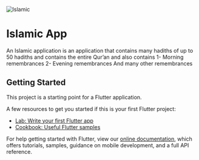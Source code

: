 ![Islamic](https://user-images.githubusercontent.com/96553177/190927879-3c699fa6-dca7-402a-be22-513f291c448e.jpg)


# Islamic App

An Islamic application is an application that contains many hadiths of up to 50 hadiths and contains the entire Qur’an and also contains
1- Morning remembrances
2- Evening remembrances
And many other remembrances
## Getting Started

This project is a starting point for a Flutter application.

A few resources to get you started if this is your first Flutter project:

- [Lab: Write your first Flutter app](https://flutter.dev/docs/get-started/codelab)
- [Cookbook: Useful Flutter samples](https://flutter.dev/docs/cookbook)

For help getting started with Flutter, view our
[online documentation](https://flutter.dev/docs), which offers tutorials, samples, guidance on
mobile development, and a full API reference.
